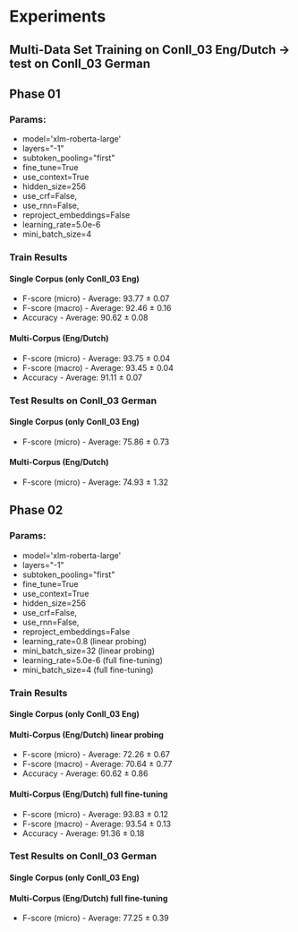 
# Experiments
## Multi-Data Set Training on Conll_03 Eng/Dutch -> test on Conll_03 German
## Phase 01
### Params:
* model='xlm-roberta-large'
* layers="-1"
* subtoken_pooling="first"
* fine_tune=True
* use_context=True
* hidden_size=256
* use_crf=False,
* use_rnn=False,
* reproject_embeddings=False
* learning_rate=5.0e-6
* mini_batch_size=4

### Train Results
#### Single Corpus (only Conll_03 Eng)
* F-score (micro) - Average: 93.77  ±  0.07
* F-score (macro) - Average: 92.46  ±  0.16
* Accuracy - Average: 90.62  ±  0.08
#### Multi-Corpus (Eng/Dutch)
* F-score (micro) - Average: 93.75  ±  0.04
* F-score (macro) - Average: 93.45  ±  0.04
* Accuracy - Average: 91.11  ±  0.07
### Test Results on Conll_03 German
#### Single Corpus (only Conll_03 Eng)
* F-score (micro) - Average: 75.86  ±  0.73
#### Multi-Corpus (Eng/Dutch)
* F-score (micro) - Average: 74.93  ±  1.32

## Phase 02
### Params:
* model='xlm-roberta-large'
* layers="-1"
* subtoken_pooling="first"
* fine_tune=True
* use_context=True
* hidden_size=256
* use_crf=False,
* use_rnn=False,
* reproject_embeddings=False
* learning_rate=0.8 (linear probing)
* mini_batch_size=32 (linear probing)
* learning_rate=5.0e-6 (full fine-tuning)
* mini_batch_size=4 (full fine-tuning)

### Train Results
#### Single Corpus (only Conll_03 Eng)
#### Multi-Corpus (Eng/Dutch) linear probing
* F-score (micro) - Average: 72.26  ±  0.67
* F-score (macro) - Average: 70.64  ±  0.77
* Accuracy - Average: 60.62  ±  0.86
#### Multi-Corpus (Eng/Dutch) full fine-tuning
* F-score (micro) - Average: 93.83  ±  0.12
* F-score (macro) - Average: 93.54  ±  0.13
* Accuracy - Average: 91.36  ±  0.18
### Test Results on Conll_03 German
#### Single Corpus (only Conll_03 Eng)

#### Multi-Corpus (Eng/Dutch) full fine-tuning
* F-score (micro) - Average: 77.25  ±  0.39

